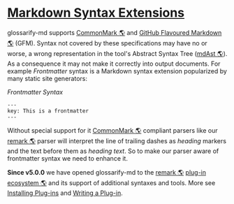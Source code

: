 # [Markdown Syntax Extensions](#markdown-syntax-extensions)

<!--
aliases: Markdown syntax extensions
-->

glossarify-md supports [CommonMark 🌎][1] and [GitHub Flavoured Markdown 🌎][2] (GFM). Syntax not covered by these specifications may have no or worse, a wrong representation in the tool's Abstract Syntax Tree ([mdAst 🌎][3]). As a consequence it may not make it correctly into output documents. For example *Frontmatter* syntax is a Markdown syntax extension popularized by many static site generators:

*Frontmatter Syntax*

    ---
    key: This is a frontmatter
    ---

Without special support for it [CommonMark 🌎][1] compliant parsers like our [remark 🌎][4] parser will interpret the line of trailing dashes as *heading* markers and the text before them as *heading text*. So to make our parser aware of frontmatter syntax we need to enhance it.

**Since v5.0.0** we have opened glossarify-md to the [remark 🌎][4] [plug-in ecosystem 🌎][5] and its support of additional syntaxes and tools. More see [Installing Plug-ins][6] and [Writing a Plug-in][7].

[1]: https://commonmark.org "Effort on providing a minimal set of standardized Markdown syntax."

[2]: https://github.github.com/gfm/ "GitHub Flavoured Markdown"

[3]: https://github.com/syntax-tree/mdast "Specification and Implementation of a Markdown Abstract Syntax Tree."

[4]: https://github.com/remarkjs/remark "remark is a parser and compiler project under the unified umbrella for Markdown text files in particular."

[5]: https://github.com/remarkjs/awesome-remark "A curated list of remark plug-ins."

[6]: https://github.com/about-code/glossarify-md/blob/master/doc/plugins.md#installing-and-configuring-plug-ins "The following example demonstrates how to install remark-frontmatter, a syntax plug-in from the remark plug-in ecosystem which makes glossarify-md (resp."

[7]: https://github.com/about-code/glossarify-md/blob/master/doc/plugins-dev.md#writing-a-plug-in
